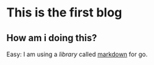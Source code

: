 # This is the first blog

## How am i doing this?

Easy: I am using a *library* called [markdown](https://github.com/gomarkdown/markdown?tab=readme-ov-file) for go.
